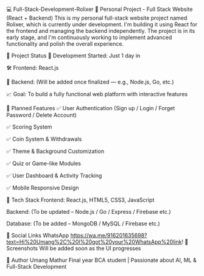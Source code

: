 💻 Full-Stack-Development-Rolixer
🚀 Personal Project - Full Stack Website (React + Backend)
This is my personal full-stack website project named Rolixer, which is currently under development. I'm building it using React for the frontend and managing the backend independently. The project is in its early stage, and I'm continuously working to implement advanced functionality and polish the overall experience.

📌 Project Status
🚧 Development Started: Just 1 day in

🛠️ Frontend: React.js

🔧 Backend: (Will be added once finalized — e.g., Node.js, Go, etc.)

📈 Goal: To build a fully functional web platform with interactive features

🎯 Planned Features
✅ User Authentication (Sign up / Login / Forget Password / Delete Account)

✅ Scoring System

✅ Coin System & Withdrawals

✅ Theme & Background Customization

✅ Quiz or Game-like Modules

✅ User Dashboard & Activity Tracking

✅ Mobile Responsive Design

📂 Tech Stack
Frontend: React.js, HTML5, CSS3, JavaScript

Backend: (To be updated – Node.js / Go / Express / Firebase etc.)

Database: (To be added – MongoDB / MySQL / Firebase etc.)

📱 Social Links
WhatsApp
https://wa.me/916201635698?text=Hi%20Umang%2C%20I%20got%20your%20WhatsApp%20link!
📸 Screenshots
Will be added soon as the UI progresses

🙌 Author
Umang Mathur
Final year BCA student | Passionate about AI, ML & Full-Stack Development
